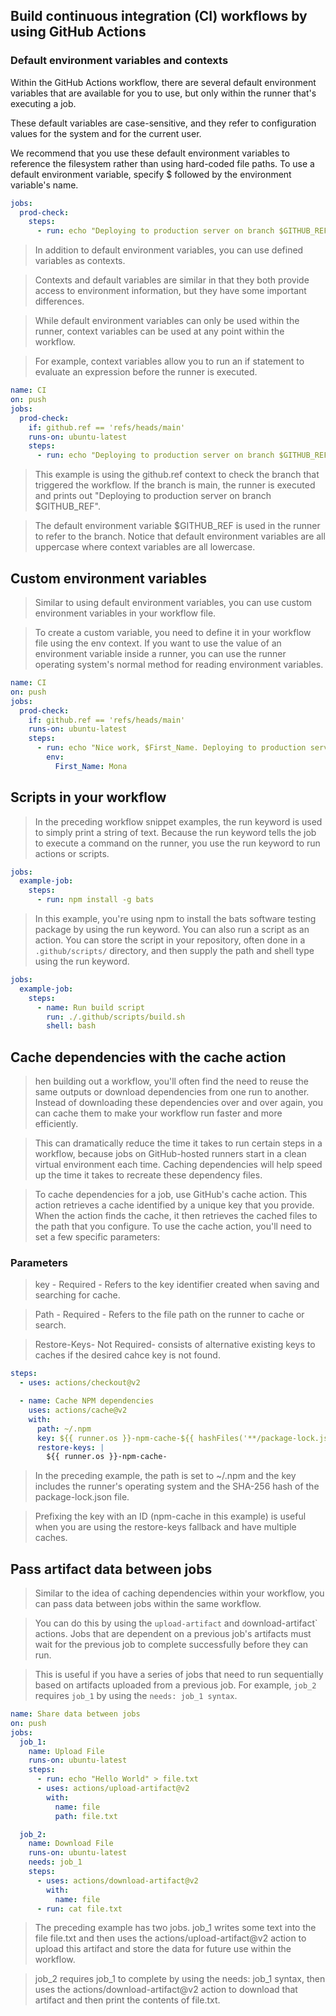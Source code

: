 ## Build continuous integration (CI) workflows by using GitHub Actions

### Default environment variables and contexts
Within the GitHub Actions workflow, there are several default environment variables that are available for you to use, but only within the runner that's executing a job. 

These default variables are case-sensitive, and they refer to configuration values for the system and for the current user. 


We recommend that you use these default environment variables to reference the filesystem rather than using hard-coded file paths. To use a default environment variable, specify $ followed by the environment variable's name.

```yaml
jobs:
  prod-check:
    steps:
      - run: echo "Deploying to production server on branch $GITHUB_REF"
```


> In addition to default environment variables, you can use defined variables as contexts. 


> Contexts and default variables are similar in that they both provide access to environment information, but they have some important differences. 

> While default environment variables can only be used within the runner, context variables can be used at any point within the workflow.

> For example, context variables allow you to run an if statement to evaluate an expression before the runner is executed.

```yml
name: CI
on: push
jobs:
  prod-check:
    if: github.ref == 'refs/heads/main'
    runs-on: ubuntu-latest
    steps:
      - run: echo "Deploying to production server on branch $GITHUB_REF"
```

> This example is using the github.ref context to check the branch that triggered the workflow. If the branch is main, the runner is executed and prints out "Deploying to production server on branch $GITHUB_REF". 

>The default environment variable $GITHUB_REF is used in the runner to refer to the branch. Notice that default environment variables are all uppercase where context variables are all lowercase.


## Custom environment variables
>Similar to using default environment variables, you can use custom environment variables in your workflow file. 

>To create a custom variable, you need to define it in your workflow file using the env context. If you want to use the value of an environment variable inside a runner, you can use the runner operating system's normal method for reading environment variables.

```yml
name: CI
on: push
jobs:
  prod-check:
    if: github.ref == 'refs/heads/main'
    runs-on: ubuntu-latest
    steps:
      - run: echo "Nice work, $First_Name. Deploying to production server on branch $GITHUB_REF"
        env:
          First_Name: Mona

```

## Scripts in your workflow
>In the preceding workflow snippet examples, the run keyword is used to simply print a string of text. Because the run keyword tells the job to execute a command on the runner, you use the run keyword to run actions or scripts.

```yml
jobs:
  example-job:
    steps:
      - run: npm install -g bats

```
>In this example, you're using npm to install the bats software testing package by using the run keyword. You can also run a script as an action. You can store the script in your repository, often done in a `.github/scripts/` directory, and then supply the path and shell type using the run keyword.

```yml
jobs:
  example-job:
    steps:
      - name: Run build script
        run: ./.github/scripts/build.sh
        shell: bash
```
## Cache dependencies with the cache action
>hen building out a workflow, you'll often find the need to reuse the same outputs or download dependencies from one run to another. Instead of downloading these dependencies over and over again, you can cache them to make your workflow run faster and more efficiently. 


>This can dramatically reduce the time it takes to run certain steps in a workflow, because jobs on GitHub-hosted runners start in a clean virtual environment each time. Caching dependencies will help speed up the time it takes to recreate these dependency files.

>To cache dependencies for a job, use GitHub's cache action. This action retrieves a cache identified by a unique key that you provide. When the action finds the cache, it then retrieves the cached files to the path that you configure. To use the cache action, you'll need to set a few specific parameters:


### Parameters
>key - Required - Refers to the key identifier created when saving and searching for cache.

>Path - Required - Refers to the file path on the runner to cache or search. 

>Restore-Keys- Not Required-  consists of alternative existing keys to caches if the desired cahce key is not found. 

```yaml
steps:
  - uses: actions/checkout@v2

  - name: Cache NPM dependencies
    uses: actions/cache@v2
    with:
      path: ~/.npm
      key: ${{ runner.os }}-npm-cache-${{ hashFiles('**/package-lock.json') }}
      restore-keys: |
        ${{ runner.os }}-npm-cache-

```

>In the preceding example, the path is set to ~/.npm and the key includes the runner's operating system and the SHA-256 hash of the package-lock.json file. 

>Prefixing the key with an ID (npm-cache in this example) is useful when you are using the restore-keys fallback and have multiple caches.

## Pass artifact data between jobs
>Similar to the idea of caching dependencies within your workflow, you can pass data between jobs within the same workflow. 

>You can do this by using the `upload-artifact` and `d`ownload-artifact` actions. Jobs that are dependent on a previous job's artifacts must wait for the previous job to complete successfully before they can run. 


>This is useful if you have a series of jobs that need to run sequentially based on artifacts uploaded from a previous job. For example, `job_2` requires `job_1` by using the `needs: job_1 syntax`.



```yml
name: Share data between jobs
on: push
jobs:
  job_1:
    name: Upload File
    runs-on: ubuntu-latest
    steps:
      - run: echo "Hello World" > file.txt
      - uses: actions/upload-artifact@v2
        with:
          name: file
          path: file.txt

  job_2:
    name: Download File
    runs-on: ubuntu-latest
    needs: job_1
    steps:
      - uses: actions/download-artifact@v2
        with:
          name: file
      - run: cat file.txt

```
>The preceding example has two jobs. job_1 writes some text into the file file.txt and then uses the actions/upload-artifact@v2 action to upload this artifact and store the data for future use within the workflow.


> job_2 requires job_1 to complete by using the needs: job_1 syntax, then uses the actions/download-artifact@v2 action to download that artifact and then print the contents of file.txt.